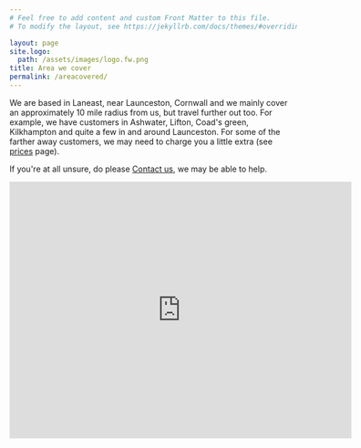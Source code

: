 ```yaml
---
# Feel free to add content and custom Front Matter to this file.
# To modify the layout, see https://jekyllrb.com/docs/themes/#overriding-theme-defaults

layout: page
site.logo:
  path: /assets/images/logo.fw.png
title: Area we cover
permalink: /areacovered/
---
```

We are based in Laneast, near Launceston, Cornwall and we mainly cover an approximately 10 mile radius from us, but travel further out too. For example, we have customers in Ashwater, Lifton, Coad's green, Kilkhampton and quite a few in and around Launceston. For some of the farther away customers, we may need to charge you a little extra (see [prices](/prices/) page).

If you're at all unsure, do please [Contact us](/contactus/), we may be able to help.

<iframe src="https://www.google.com/maps/embed?pb=!1m18!1m12!1m3!1d10123.84741483697!2d-4.500692315609941!3d50.62782544413076!2m3!1f0!2f0!3f0!3m2!1i1024!2i768!4f13.1!3m3!1m2!1s0x486c7e641c93ba1b%3A0x2f3582ec440dc9df!2sLaneast%2C%20Launceston%20PL15%208QQ!5e0!3m2!1sen!2suk!4v1686673367517!5m2!1sen!2suk" width="600" height="450" style="border:0;" allowfullscreen="" loading="lazy" referrerpolicy="no-referrer-when-downgrade"></iframe>